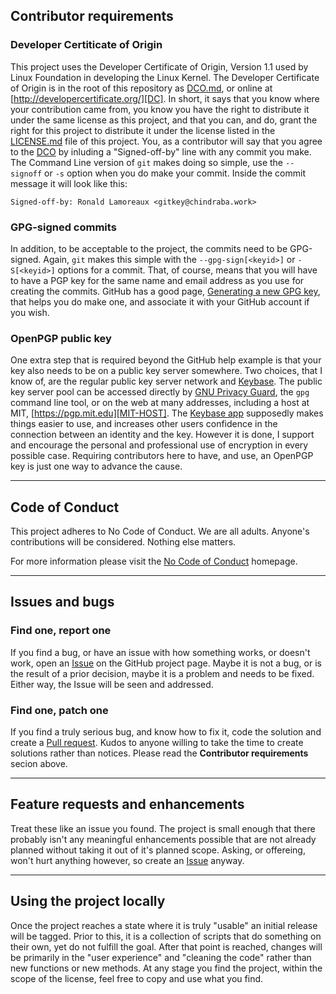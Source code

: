 ## Contributor requirements

### Developer Certiticate of Origin

This project uses the Developer Certificate of Origin, Version 1.1 used by Linux Foundation in developing the Linux Kernel. The Developer Certificate of Origin is in the root of this repository as [DCO.md][DCO], or online at [http://developercertificate.org/][DC]. In short, it says that you know where your contribution came from, you know you have the right to distribute it under the same license as this project, and that you can, and do, grant the right for this project to distribute it under the license listed in the [LICENSE.md][LMD] file of this project. You, as a contributor will say that you agree to the [DCO][DCO] by inluding a "Signed-off-by" line with any commit you make. The Command Line version of `git` makes doing so simple, use the `--signoff` or `-s` option when you do make your commit. Inside the commit message it will look like this:

    Signed-off-by: Ronald Lamoreaux <gitkey@chindraba.work>

### GPG-signed commits

In addition, to be acceptable to the project, the commits need to be GPG-signed. Again, `git` makes this simple with the `--gpg-sign[<keyid>]` or `-S[<keyid>]` options for a commit. That, of course, means that you will have to have a PGP key for the same name and email address as you use for creating the commits. GitHub has a good page, [Generating a new GPG key][GPG-HELP], that helps you do make one, and associate it with your GitHub account if you wish.

### OpenPGP public key

One extra step that is required beyond the GitHub help example is that your key also needs to be on a public key server somewhere. Two choices, that I know of, are the regular public key server network and [Keybase][KIO]. The public key server pool can be accessed directly by [GNU Privacy Guard][GPG], the `gpg` command line tool, or on the web at many addresses, including a host at MIT, [https://pgp.mit.edu][MIT-HOST]. The [Keybase app][APP] supposedly makes things easier to use, and increases other users confidence in the connection between an identity and the key. However it is done, I support and encourage the personal and professional use of encryption in every possible case. Requiring contributors here to have, and use, an OpenPGP key is just one way to advance the cause.

---

## Code of Conduct

This project adheres to No Code of Conduct.  We are all adults.  Anyone's contributions will be considered.  Nothing else matters.

For more information please visit the [No Code of Conduct][NCOC] homepage.

---

## Issues and bugs

### Find one, report one

If you find a bug, or have an issue with how something works, or doesn't work, open an [Issue][ISSUE] on the GitHub project page. Maybe it is not a bug, or is the result of a prior decision, maybe it is a problem and needs to be fixed. Either way, the Issue will be seen and addressed.

### Find one, patch one

If you find a truly serious bug, and know how to fix it, code the solution and create a [Pull request][PULL].
Kudos to anyone willing to take the time to create solutions rather than notices. Please read the __Contributor requirements__ secion above.

---

## Feature requests and enhancements

Treat these like an issue you found. The project is small enough that there probably isn't any meaningful enhancements possible that are not already planned without taking it out of it's planned scope. Asking, or offereing, won't hurt anything however, so create an [Issue][ISSUE] anyway.

---

## Using the project locally

Once the project reaches a state where it is truly "usable" an initial release will be tagged. Prior to this, it is a collection of scripts that do something on their own, yet do not fulfill the goal. After that point is reached, changes will be primarily in the "user experience" and "cleaning the code" rather than new functions or new methods. At any stage you find the project, within the scope of the license, feel free to copy and use what you find.


  [DC]: http://developercertificate.org/
  [DCO]: https://github.com/chindraba-work/GPGCertSplitter/blob/master/DCO.md
  [LMD]: https://github.com/chindraba-work/GPGCertSplitter/blob/master/LICENSE.md
  [GPG-HELP]: https://help.github.com/articles/generating-a-new-gpg-key/
  [GPG]: https://www.gnupg.org/
  [KIO]: https://keybase.io/
  [MIT-HOST]: https://pgp.mit.edu/
  [APP]: https://keybase.io/download
  [NCOC]: https://github.com/domgetter/NCoC
  [ISSUE]: https://github.com/chindraba-work/GPGCertSplitter/issues
  [PULL]: https://github.com/chindraba-work/GPGCertSplitter/pulls
